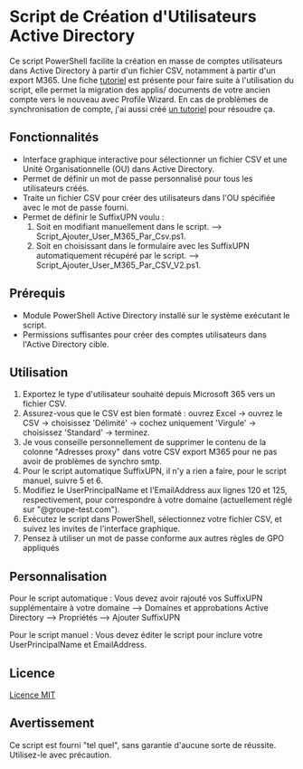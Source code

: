 # Script de Création d'Utilisateurs Active Directory

Ce script PowerShell facilite la création en masse de comptes utilisateurs dans Active Directory à partir d'un fichier CSV, notamment à partir d'un export M365.
Une fiche [tutoriel](https://github.com/Kirua6/Creating_Active_Directory_Users_By_Csv_M365/blob/main/Fiche_Migration_Donn%C3%A9es_Compte_AD_Profil_Wizard_Git.pdf) est présente pour faire suite à l'utilisation du script, elle permet la migration des applis/ documents de votre ancien compte vers le nouveau avec Profile Wizard.
En cas de problèmes de synchronisation de compte, j'ai aussi créé [un tutoriel](https://github.com/Kirua6/Creating_Active_Directory_Users_By_Csv_M365/blob/main/Fiche_R%C3%A9solution_Doublon_Compte_AD_%26_M365_Git.pdf) pour résoudre ça.
## Fonctionnalités

- Interface graphique interactive pour sélectionner un fichier CSV et une Unité Organisationnelle (OU) dans Active Directory.
- Permet de définir un mot de passe personnalisé pour tous les utilisateurs créés.
- Traite un fichier CSV pour créer des utilisateurs dans l'OU spécifiée avec le mot de passe fourni.
- Permet de définir le SuffixUPN voulu :
  1. Soit en modifiant manuellement dans le script.
     --> Script_Ajouter_User_M365_Par_Csv.ps1.
  2. Soit en choisissant dans le formulaire avec les SuffixUPN automatiquement récupéré par le script.
     --> Script_Ajouter_User_M365_Par_CSV_V2.ps1.

## Prérequis

- Module PowerShell Active Directory installé sur le système exécutant le script.
- Permissions suffisantes pour créer des comptes utilisateurs dans l'Active Directory cible.

## Utilisation

1. Exportez le type d'utilisateur souhaité depuis Microsoft 365 vers un fichier CSV.
2. Assurez-vous que le CSV est bien formaté : ouvrez Excel -> ouvrez le CSV -> choisissez 'Délimité' -> cochez uniquement 'Virgule' -> choisissez 'Standard' -> terminez.
3. Je vous conseille personnellement de supprimer le contenu de la colonne "Adresses proxy" dans votre CSV export M365 pour ne pas avoir de problèmes de synchro smtp.
4. Pour le script automatique SuffixUPN, il n'y a rien a faire, pour le script manuel, suivre 5 et 6.
5. Modifiez le UserPrincipalName et l'EmailAddress aux lignes 120 et 125, respectivement, pour correspondre à votre domaine (actuellement réglé sur "@groupe-test.com").
6. Exécutez le script dans PowerShell, sélectionnez votre fichier CSV, et suivez les invites de l'interface graphique.
7. Pensez à utiliser un mot de passe conforme aux autres règles de GPO appliqués

## Personnalisation

Pour le script automatique :
Vous devez avoir rajouté vos SuffixUPN supplémentaire à votre domaine 
  --> Domaines et approbations Active Directory --> Propriétés --> Ajouter SuffixUPN

Pour le script manuel :
Vous devez éditer le script pour inclure votre UserPrincipalName et EmailAddress.

## Licence

[Licence MIT](https://github.com/Kirua6/Creating_Active_Directory_Users_By_Csv_M365/blob/main/LICENSE)

## Avertissement

Ce script est fourni "tel quel", sans garantie d'aucune sorte de réussite. Utilisez-le avec précaution.
